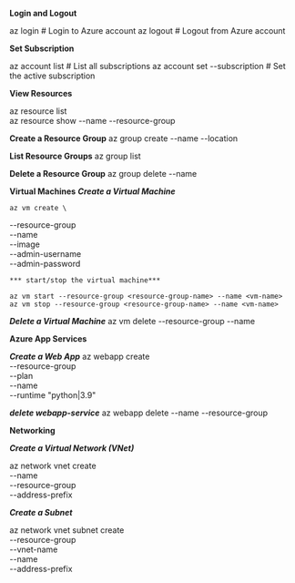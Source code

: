 **Login and Logout**

 az login # Login to Azure account
 az logout # Logout from Azure account

**Set Subscription**

 az account list # List all subscriptions
 az account set --subscription <subscription-id> # Set the active subscription


 **View Resources**

  az resource list            
  az resource show --name <resource-name> --resource-group <resource-group> 


  **Create a Resource Group**
  az group create --name <resource-group-name> --location <location>

  **List Resource Groups**
   az group list 

   **Delete a Resource Group**
 az group delete --name <resource-group-name>

   **Virtual Machines**
    ***Create a Virtual Machine***

    az vm create \
  --resource-group <resource-group-name> \
  --name <vm-name> \
  --image <image-name> \
  --admin-username <username> \
  --admin-password <password>


    *** start/stop the virtual machine***

    az vm start --resource-group <resource-group-name> --name <vm-name>
    az vm stop --resource-group <resource-group-name> --name <vm-name>


  ***Delete a Virtual Machine***
   az vm delete --resource-group <resource-group-name> --name <vm-name>

   **Azure App Services**
   
   ***Create a Web App***
  az webapp create \
  --resource-group <resource-group-name> \
  --plan <app-service-plan-name> \
  --name <webapp-name> \
  --runtime "python|3.9"

   ***delete webapp-service***
   az webapp delete --name <webapp-name> --resource-group <resource-group-name>
  
   **Networking**

   ***Create a Virtual Network (VNet)***

   az network vnet create \
  --name <vnet-name> \
  --resource-group <resource-group-name> \
  --address-prefix <address-prefix>

  ***Create a Subnet***

  az network vnet subnet create \
  --resource-group <resource-group-name> \
  --vnet-name <vnet-name> \
  --name <subnet-name> \
  --address-prefix <address-prefix>




